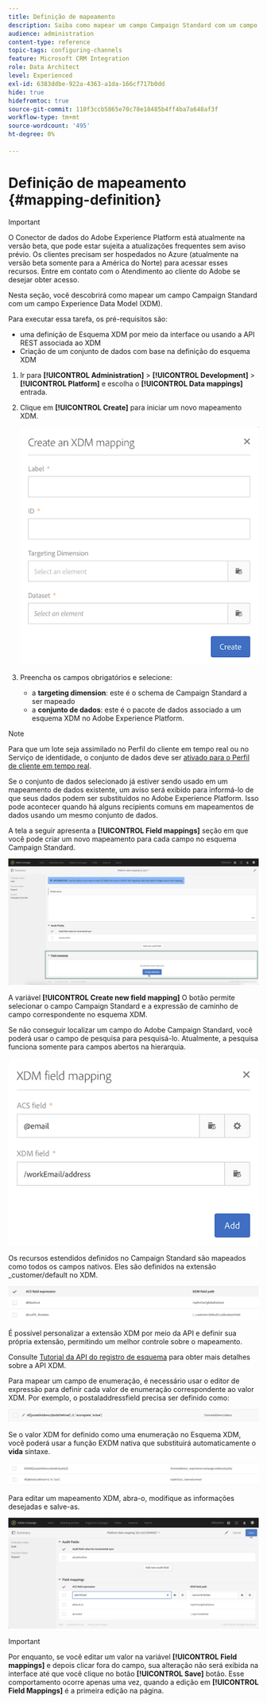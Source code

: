 ```yaml
---
title: Definição de mapeamento
description: Saiba como mapear um campo Campaign Standard com um campo Experience Data Model (XDM).
audience: administration
content-type: reference
topic-tags: configuring-channels
feature: Microsoft CRM Integration
role: Data Architect
level: Experienced
exl-id: 6383ddbe-922a-4363-a1da-166cf717b0dd
hide: true
hidefromtoc: true
source-git-commit: 110f3ccb5865e70c78e18485b4ff4ba7a648af3f
workflow-type: tm+mt
source-wordcount: '495'
ht-degree: 0%

---
```


# Definição de mapeamento {#mapping-definition}

>[!IMPORTANT]
>
>O Conector de dados do Adobe Experience Platform está atualmente na versão beta, que pode estar sujeita a atualizações frequentes sem aviso prévio. Os clientes precisam ser hospedados no Azure (atualmente na versão beta somente para a América do Norte) para acessar esses recursos. Entre em contato com o Atendimento ao cliente do Adobe se desejar obter acesso.

Nesta seção, você descobrirá como mapear um campo Campaign Standard com um campo Experience Data Model (XDM).

Para executar essa tarefa, os pré-requisitos são:

* uma definição de Esquema XDM por meio da interface ou usando a API REST associada ao XDM
* Criação de um conjunto de dados com base na definição do esquema XDM

1. Ir para **[!UICONTROL Administration]** > **[!UICONTROL Development]** > **[!UICONTROL Platform]** e escolha o **[!UICONTROL Data mappings]** entrada.

1. Clique em **[!UICONTROL Create]** para iniciar um novo mapeamento XDM.

   ![](assets/aep_createmapping.png)

1. Preencha os campos obrigatórios e selecione:

   * a **targeting dimension**: este é o schema de Campaign Standard a ser mapeado
   * a **conjunto de dados**: este é o pacote de dados associado a um esquema XDM no Adobe Experience Platform.

>[!NOTE]
>
>Para que um lote seja assimilado no Perfil do cliente em tempo real ou no Serviço de identidade, o conjunto de dados deve ser [ativado para o Perfil de cliente em tempo real](https://experienceleague.adobe.com/docs/experience-platform/rtcdp/intro/get-started.html).
>
>Se o conjunto de dados selecionado já estiver sendo usado em um mapeamento de dados existente, um aviso será exibido para informá-lo de que seus dados podem ser substituídos no Adobe Experience Platform. Isso pode acontecer quando há alguns recipients comuns em mapeamentos de dados usando um mesmo conjunto de dados.

A tela a seguir apresenta a **[!UICONTROL Field mappings]** seção em que você pode criar um novo mapeamento para cada campo no esquema Campaign Standard.

![](assets/aep_fieldmappings.png)

A variável **[!UICONTROL Create new field mapping]** O botão permite selecionar o campo Campaign Standard e a expressão de caminho de campo correspondente no esquema XDM.

Se não conseguir localizar um campo do Adobe Campaign Standard, você poderá usar o campo de pesquisa para pesquisá-lo. Atualmente, a pesquisa funciona somente para campos abertos na hierarquia.

![](assets/aep_mapfield.png)

Os recursos estendidos definidos no Campaign Standard são mapeados como todos os campos nativos. Eles são definidos na extensão _customer/default no XDM.

![](assets/aep_fieldscusmapping.png)

É possível personalizar a extensão XDM por meio da API e definir sua própria extensão, permitindo um melhor controle sobre o mapeamento.

Consulte [Tutorial da API do registro de esquema](https://experienceleague.adobe.com/docs/experience-platform/xdm/api/getting-started.html) para obter mais detalhes sobre a API XDM.

Para mapear um campo de enumeração, é necessário usar o editor de expressão para definir cada valor de enumeração correspondente ao valor XDM. Por exemplo, o postaladdressfield precisa ser definido como:

![](assets/aep_enummapping.png)

Se o valor XDM for definido como uma enumeração no Esquema XDM, você poderá usar a função EXDM nativa que substituirá automaticamente o **vida** sintaxe.

![](assets/aep_enummappingexdm.png)

Para editar um mapeamento XDM, abra-o, modifique as informações desejadas e salve-as.

![](assets/aep_editmapping.png)

>[!IMPORTANT]
>
>Por enquanto, se você editar um valor na variável **[!UICONTROL Field mappings]** e depois clicar fora do campo, sua alteração não será exibida na interface até que você clique no botão **[!UICONTROL Save]** botão. Esse comportamento ocorre apenas uma vez, quando a edição em **[!UICONTROL Field Mappings]** é a primeira edição na página.
